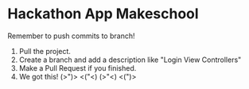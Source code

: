 # Hackathon App Makeschool

Remember to push commits to branch!

1. Pull the project.
2. Create a branch and add a description like "Login View Controllers"
3. Make a Pull Request if you finished.
4. We got this! (>")> <("<) (>"<) <(")>



